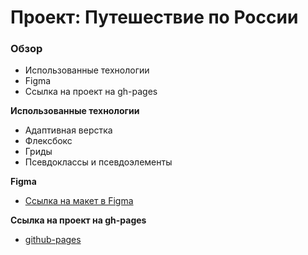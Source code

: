 # Проект: Путешествие по России

### Обзор
* Использованные технологии
* Figma
* Ссылка на проект на gh-pages

**Использованные технологии**

* Адаптивная верстка
* Флексбокс
* Гриды
* Псевдоклассы и псевдоэлементы

**Figma**

* [Ссылка на макет в Figma](https://www.figma.com/file/5S2WSbEFL6awjVWJ0NWL8Q/Sprint-3_-Russia-_-desktop-mobile?node-id=28503%3A0)

**Ссылка на проект на gh-pages**

* [github-pages](https://lilbib.github.io/russian-travel/)
